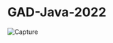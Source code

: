 # GAD-Java-2022


![Capture](https://github.com/user-attachments/assets/33a004f8-f317-4afa-b716-5e004afbc517)
